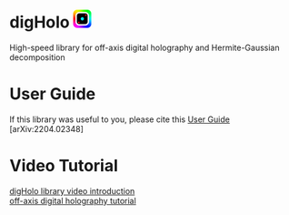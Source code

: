 # digHolo <img src="https://github.com/joelacarpenter/digHolo/blob/doc/DigHoloLogo_64x64.png" height="32" width="32"><br>

High-speed library for off-axis digital holography and Hermite-Gaussian decomposition
# User Guide
If this library was useful to you, please cite this [User Guide](https://arxiv.org/abs/2204.02348) [arXiv:2204.02348]
<br>
# Video Tutorial
[digHolo library video introduction](https://youtu.be/rQMfWO2MQJQ)<br>
[off-axis digital holography tutorial](https://youtu.be/9hgQyx1He_U)<br>

